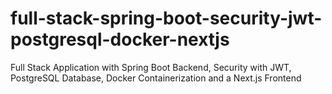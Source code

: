 # full-stack-spring-boot-security-jwt-postgresql-docker-nextjs
Full Stack Application with Spring Boot Backend, Security with JWT, PostgreSQL Database, Docker Containerization and a Next.js Frontend
